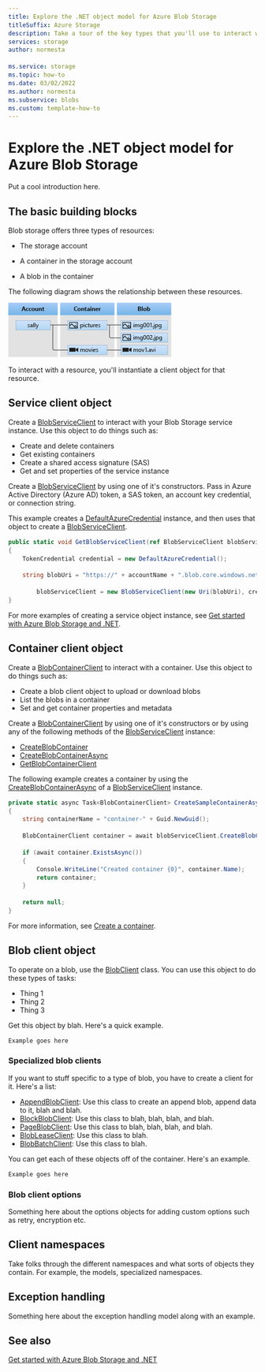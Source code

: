 ```yaml
---
title: Explore the .NET object model for Azure Blob Storage
titleSuffix: Azure Storage
description: Take a tour of the key types that you'll use to interact with Azure Blob Storage in your .NET application. 
services: storage
author: normesta

ms.service: storage
ms.topic: how-to
ms.date: 03/02/2022
ms.author: normesta
ms.subservice: blobs
ms.custom: template-how-to
---
```


# Explore the .NET object model for Azure Blob Storage

Put a cool introduction here.

## The basic building blocks

Blob storage offers three types of resources:

- The storage account

- A container in the storage account

- A blob in the container

The following diagram shows the relationship between these resources.

![Diagram of Blob storage architecture](./media/storage-blobs-introduction/blob1.png)

To interact with a resource, you'll instantiate a client object for that resource. 

## Service client object

Create a [BlobServiceClient](/dotnet/api/azure.storage.blobs.blobserviceclient) to interact with your Blob Storage service instance. Use this object to do things such as:

- Create and delete containers
- Get existing containers
- Create a shared access signature (SAS)
- Get and set properties of the service instance


Create a [BlobServiceClient](/dotnet/api/azure.storage.blobs.blobserviceclient) by using one of it's constructors. Pass in Azure Active Directory (Azure AD) token, a SAS token, an account key credential, or connection string.

This example creates a [DefaultAzureCredential](/dotnet/api/azure.identity.defaultazurecredential) instance, and then uses that object to create a [BlobServiceClient](/dotnet/api/azure.storage.blobs.blobserviceclient).


```csharp
public static void GetBlobServiceClient(ref BlobServiceClient blobServiceClient, string accountName)
{
    TokenCredential credential = new DefaultAzureCredential();

    string blobUri = "https://" + accountName + ".blob.core.windows.net";

        blobServiceClient = new BlobServiceClient(new Uri(blobUri), credential);          
}
```

For more examples of creating a service object instance, see [Get started with Azure Blob Storage and .NET](storage-blob-dotnet-get-started.md).

## Container client object

Create a [BlobContainerClient](/dotnet/api/azure.storage.blobs.blobcontainerclient) to interact with a container. Use this object to do things such as:

- Create a blob client object to upload or download blobs
- List the blobs in a container
- Set and get container properties and metadata

Create a [BlobContainerClient](/dotnet/api/azure.storage.blobs.blobcontainerclient) by using one of it's constructors or by using any of the following methods of the [BlobServiceClient](/dotnet/api/azure.storage.blobs.blobserviceclient) instance:

- [CreateBlobContainer](/dotnet/api/azure.storage.blobs.blobserviceclient.createblobcontainer)
- [CreateBlobContainerAsync](/dotnet/api/azure.storage.blobs.blobserviceclient.createblobcontainerasync)
- [GetBlobContainerClient](/dotnet/api/azure.storage.blobs.blobserviceclient.getblobcontainerclient)

The following example creates a container by using the [CreateBlobContainerAsync](/dotnet/api/azure.storage.blobs.blobserviceclient.createblobcontainerasync) of a [BlobServiceClient](/dotnet/api/azure.storage.blobs.blobserviceclient) instance. 

```csharp
private static async Task<BlobContainerClient> CreateSampleContainerAsync(BlobServiceClient blobServiceClient)
{
    string containerName = "container-" + Guid.NewGuid();

    BlobContainerClient container = await blobServiceClient.CreateBlobContainerAsync(containerName);

    if (await container.ExistsAsync())
    {
        Console.WriteLine("Created container {0}", container.Name);
        return container;
    }

    return null;
}
```

For more information, see [Create a container](storage-blob-container-create.md).

## Blob client object

To operate on a blob, use the [BlobClient](/dotnet/api/azure.storage.blobs.blobclient) class. You can use this object to do these types of tasks:

- Thing 1
- Thing 2
- Thing 3

Get this object by blah. Here's a quick example.

```csharp
Example goes here
```

### Specialized blob clients

If you want to stuff specific to a type of blob, you have to create a client for it. Here's a list:

- [AppendBlobClient](/dotnet/api/azure.storage.blobs.specialized.appendblobclient): Use this class to create an append blob, append data to it, blah and blah.
- [BlockBlobClient](/dotnet/api/azure.storage.blobs.specialized.blockblobclient): Use this class to blah, blah, blah, and blah.
- [PageBlobClient](/dotnet/api/azure.storage.blobs.specialized.pageblobclient): Use this class to blah, blah, blah, and blah.
- [BlobLeaseClient](/dotnet/api/azure.storage.blobs.specialized.blobleaseclient): Use this class to blah.
- [BlobBatchClient](/dotnet/api/azure.storage.blobs.specialized.blobbatchclient): Use this class to blah.

You can get each of these objects off of the container. Here's an example.

```csharp
Example goes here
```

### Blob client options

Something here about the options objects for adding custom options such as retry, encryption etc.

## Client namespaces

Take folks through the different namespaces and what sorts of objects they contain. For example, the models, specialized namespaces.

## Exception handling

Something here about the exception handling model along with an example.

## See also

[Get started with Azure Blob Storage and .NET](storage-blob-dotnet-get-started.md)